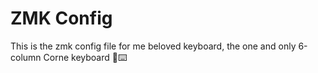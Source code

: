 # ZMK Config
This is the zmk config file for me beloved keyboard, the one and only 6-column Corne keyboard 💖⌨️
